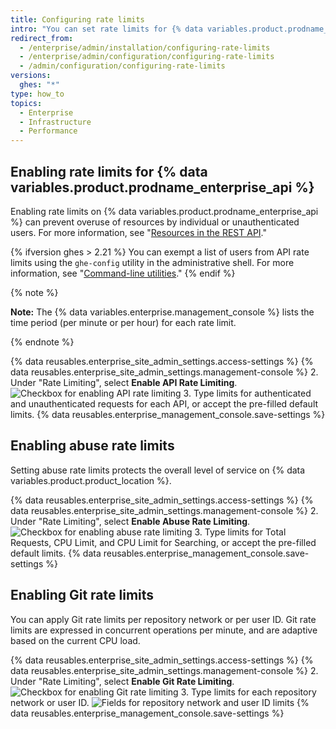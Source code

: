 ```yaml
---
title: Configuring rate limits
intro: "You can set rate limits for {% data variables.product.prodname_ghe_server %} using the {% data variables.enterprise.management_console %}."
redirect_from:
  - /enterprise/admin/installation/configuring-rate-limits
  - /enterprise/admin/configuration/configuring-rate-limits
  - /admin/configuration/configuring-rate-limits
versions:
  ghes: "*"
type: how_to
topics:
  - Enterprise
  - Infrastructure
  - Performance
---
```


## Enabling rate limits for {% data variables.product.prodname_enterprise_api %}

Enabling rate limits on {% data variables.product.prodname_enterprise_api %} can prevent overuse of resources by individual or unauthenticated users. For more information, see "[Resources in the REST API](/rest/overview/resources-in-the-rest-api#rate-limiting)."

{% ifversion ghes > 2.21 %}
You can exempt a list of users from API rate limits using the `ghe-config` utility in the administrative shell. For more information, see "[Command-line utilities](/enterprise/admin/configuration/command-line-utilities#ghe-config)."
{% endif %}

{% note %}

**Note:** The {% data variables.enterprise.management_console %} lists the time period (per minute or per hour) for each rate limit.

{% endnote %}

{% data reusables.enterprise_site_admin_settings.access-settings %}
{% data reusables.enterprise_site_admin_settings.management-console %} 2. Under "Rate Limiting", select **Enable API Rate Limiting**.
![Checkbox for enabling API rate limiting](/assets/images/enterprise/management-console/api-rate-limits-checkbox.png) 3. Type limits for authenticated and unauthenticated requests for each API, or accept the pre-filled default limits.
{% data reusables.enterprise_management_console.save-settings %}

## Enabling abuse rate limits

Setting abuse rate limits protects the overall level of service on {% data variables.product.product_location %}.

{% data reusables.enterprise_site_admin_settings.access-settings %}
{% data reusables.enterprise_site_admin_settings.management-console %} 2. Under "Rate Limiting", select **Enable Abuse Rate Limiting**.
![Checkbox for enabling abuse rate limiting](/assets/images/enterprise/management-console/abuse-rate-limits-checkbox.png) 3. Type limits for Total Requests, CPU Limit, and CPU Limit for Searching, or accept the pre-filled default limits.
{% data reusables.enterprise_management_console.save-settings %}

## Enabling Git rate limits

You can apply Git rate limits per repository network or per user ID. Git rate limits are expressed in concurrent operations per minute, and are adaptive based on the current CPU load.

{% data reusables.enterprise_site_admin_settings.access-settings %}
{% data reusables.enterprise_site_admin_settings.management-console %} 2. Under "Rate Limiting", select **Enable Git Rate Limiting**.
![Checkbox for enabling Git rate limiting](/assets/images/enterprise/management-console/git-rate-limits-checkbox.png) 3. Type limits for each repository network or user ID.
![Fields for repository network and user ID limits](/assets/images/enterprise/management-console/example-git-rate-limits.png)
{% data reusables.enterprise_management_console.save-settings %}
